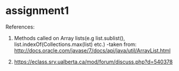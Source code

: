 # assignment1

References:

1. Methods called on Array lists(e.g list.sublist(),
   list.indexOf(Collections.max(list) etc.)
	-taken from: http://docs.oracle.com/javase/7/docs/api/java/util/ArrayList.html

2. https://eclass.srv.ualberta.ca/mod/forum/discuss.php?d=540378
